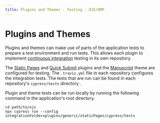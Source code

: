 ```yaml
---
title: Plugins and Themes - Testing - OJS/OMP
---
```


# Plugins and Themes

Plugins and themes can make use of parts of the application tests to prepare a test environment and run tests. This allows each plugin to implement [continuous integration](./continuous-integration) testing in its own repository.

The [Static Pages](https://github.com/pkp/staticPages/) and [Quick Submit](https://github.com/pkp/quickSubmit) plugins and the [Manuscript](https://github.com/NateWr/defaultManuscript) theme are configured for testing. The `.travis.yml` file in each repository configures the integration tests. The tests that are run can be found in each repository's `cypress/tests` directory .

Plugin and theme tests can be run locally by running the following command in the application's root directory.

```
cd path/to/ojs
npx cypress run --config integrationFolder=plugins/generic/staticPages/cypress/tests
```
